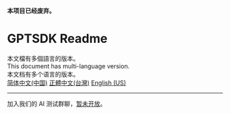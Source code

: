 **本项目已经废弃。**

# GPTSDK Readme

本文檔有多個語言的版本。  
This document has multi-language version.  
本文档有多个语言的版本。  
[简体中文(中国)](./readme_zhcn.md) [正體中文(台灣)](./readme_zhtw.md) [English&nbsp;(US)](./readme_enus.md)

---

加入我们的 AI 测试群聊，[暂未开放](example.com)。
